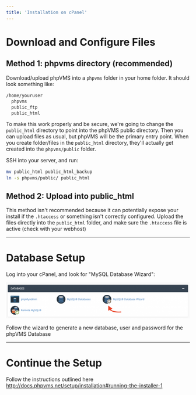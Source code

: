 ```yaml
---
title: 'Installation on cPanel'
---
```


# Download and Configure Files

## Method 1: phpvms directory (recommended)

Download/upload phpVMS into a `phpvms` folder in your home folder. It should look something like:

```
/home/youruser
  phpvms
  public_ftp
  public_html
```

To make this work properly and be secure, we're going to change the `public_html` directory to point into the phpVMS public directory. Then you can upload files as usual, but phpVMS will be the primary entry point. When you create folder/files in the `public_html` directory, they'll actually get created into the `phpvms/public` folder.

SSH into your server, and run:

```sh
mv public_html public_html_backup
ln -s phpvms/public/ public_html
```

## Method 2: Upload into public_html

This method isn't recommended because it can potentially expose your install if the `.htaccess` or something isn't correctly configured. Upload the files directly into the `public_html` folder, and make sure the `.htaccess` file is active (check with your webhost)

---

# Database Setup

Log into your cPanel, and look for "MySQL Database Wizard":

![](Screen%20Shot%202019-10-23%20at%203.18.37%20PM.png)

Follow the wizard to generate a new database, user and password for the phpVMS Database


---

# Continue the Setup

Follow the instructions outlined here http://docs.phpvms.net/setup/installation#running-the-installer-1
